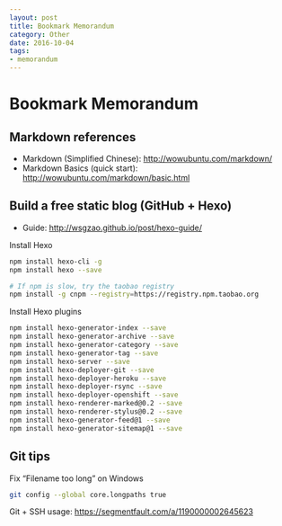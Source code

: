 ```yaml
---
layout: post
title: Bookmark Memorandum
category: Other
date: 2016-10-04
tags:
- memorandum
---
```


# Bookmark Memorandum

## Markdown references

- Markdown (Simplified Chinese): http://wowubuntu.com/markdown/
- Markdown Basics (quick start): http://wowubuntu.com/markdown/basic.html

## Build a free static blog (GitHub + Hexo)

- Guide: http://wsgzao.github.io/post/hexo-guide/

Install Hexo

```sh
npm install hexo-cli -g
npm install hexo --save

# If npm is slow, try the taobao registry
npm install -g cnpm --registry=https://registry.npm.taobao.org
```

Install Hexo plugins

```sh
npm install hexo-generator-index --save
npm install hexo-generator-archive --save
npm install hexo-generator-category --save
npm install hexo-generator-tag --save
npm install hexo-server --save
npm install hexo-deployer-git --save
npm install hexo-deployer-heroku --save
npm install hexo-deployer-rsync --save
npm install hexo-deployer-openshift --save
npm install hexo-renderer-marked@0.2 --save
npm install hexo-renderer-stylus@0.2 --save
npm install hexo-generator-feed@1 --save
npm install hexo-generator-sitemap@1 --save
```

## Git tips

Fix “Filename too long” on Windows

```sh
git config --global core.longpaths true
```

Git + SSH usage: https://segmentfault.com/a/1190000002645623

